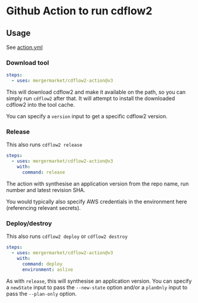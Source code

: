 # Github Action to run cdflow2

## Usage

See [action.yml](action.yml)

### Download tool

```yaml
steps:
  - uses: mergermarket/cdflow2-action@v3
```

This will download cdflow2 and make it available on the path, so you can simply run
`cdflow2` after that. It will attempt to install the downloaded cdflow2 into the tool cache.

You can specify a `version` input to get a specific cdflow2 version.

### Release

This also runs `cdflow2 release`

```yaml
steps:
  - uses: mergermarket/cdflow2-action@v3
    with:
      command: release
```

The action with synthesise an application version from the repo name, run number and latest revision SHA.

You would typically also specify AWS credentials in the environment here (referencing relevant secrets).

### Deploy/destroy

This also runs `cdflow2 deploy` or `cdflow2 destroy`

```yaml
steps:
  - uses: mergermarket/cdflow2-action@v3
    with:
      command: deploy
      environment: aslive
```

As with `release`, this will synthesise an application version. You can specify a `newState` input to pass
the `--new-state` option and/or a `planOnly` input to pass the `--plan-only` option.
